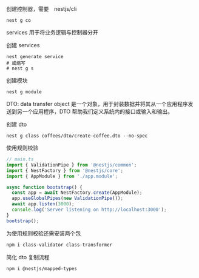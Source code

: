 创建控制器，需要　nestjs/cli

```
nest g co
```

services 用于将业务逻辑与控制器分开

创建 services
```
nest generate service
# 或缩写
# nest g s
```

创建模块
```
nest g module
```

DTO: data transfer object 
是一个对象，用于封装数据并将其从一个应用程序发送到另一个应用程序，DTO 帮助我们定义系统内的接口或输入和输出。

创建 dto
```
nest g class coffees/dto/create-coffee.dto --no-spec
```

使用规则校验

```typescript
// main.ts
import { ValidationPipe } from '@nestjs/common';
import { NestFactory } from '@nestjs/core';
import { AppModule } from './app.module';

async function bootstrap() {
  const app = await NestFactory.create(AppModule);
  app.useGlobalPipes(new ValidationPipe());
  await app.listen(3000);
  console.log('Server listening on http://localhost:3000');
}
bootstrap();

```

为使用规则校验还需安装两个包

```bash
npm i class-validator class-transformer
```

简化 dto 复制流程

```bash
npm i @nestjs/mapped-types
```



